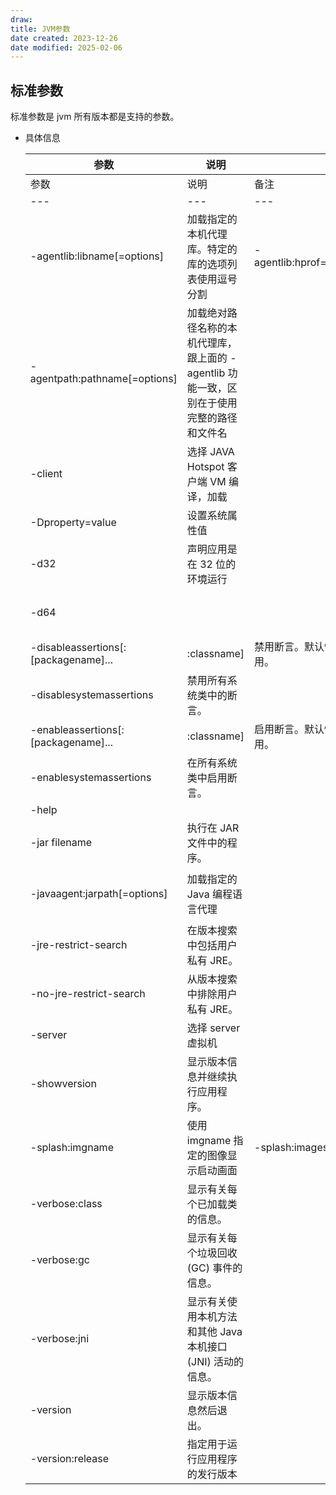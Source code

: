 ```yaml
---
draw:
title: JVM参数
date created: 2023-12-26
date modified: 2025-02-06
---
```


## 标准参数

标准参数是 jvm 所有版本都是支持的参数。

- 具体信息
    

    |参数|说明|备注|简写|  
    |---|---|---|---|  
    |参数|说明|备注|简写|  
    |---|---|---|---|  
    |-agentlib:libname[=options]|加载指定的本机代理库。特定的库的选项列表使用逗号分割|-agentlib:hprof=cpu=samples,interval=20,depth=3||  
    |-agentpath:pathname[=options]|加载绝对路径名称的本机代理库，跟上面的 -agentlib 功能一致，区别在于使用完整的路径和文件名|||  
    |-client|选择 JAVA Hotspot 客户端 VM 编译，加载||64 位版本的 jdk 默认使用 -server|  
    |-Dproperty=value|设置系统属性值||属性名称是一个不能带空格的字符串；属性值如果有空字符串使用双引号括住|  
    |-d32|声明应用是在 32 位的环境运行||默认使用 32 位|  
    |-d64|||目前只有 Java HotSpot Server VM 支持 64 位操作，并且 -server 选项在使用 -d64 时是隐含的。使用 -d64 会忽略 -client 选项。这在未来的版本中可能会发生变化。|  
    |-disableassertions[:[packagename]...|:classname]|禁用断言。默认情况下，所有包和类中的断言都被禁用。|要在特定包或类中显式启用断言，请使用 -enableassertions (-ea) 选项。|  
    |-disablesystemassertions|禁用所有系统类中的断言。||-dsa|  
    |-enableassertions[:[packagename]...|:classname]|启用断言。默认情况下，所有包和类中的断言都被禁用。||  
    |-enablesystemassertions|在所有系统类中启用断言。||-esa|  
    |-help|||-?|  
    |-jar filename|执行在 JAR 文件中的程序。||filename 参数是带有清单的 JAR 文件的名称，其中包含格式为 Main-Class:classname 的行，该行定义了具有公共静态 void main(String[]args) 方法的类，该方法用作应用程序的起点。|  
    |-javaagent:jarpath[=options]|加载指定的 Java 编程语言代理||[http://docs.oracle.com/javase/8/docs/api/java/lang/instrument/package-summary.html](http://docs.oracle.com/javase/8/docs/api/java/lang/instrument/package-summary.html)|  
    |-jre-restrict-search|在版本搜索中包括用户私有 JRE。|||  
    |-no-jre-restrict-search|从版本搜索中排除用户私有 JRE。|||  
    |-server|选择 server 虚拟机|||  
    |-showversion|显示版本信息并继续执行应用程序。|||  
    |-splash:imgname|使用 imgname 指定的图像显示启动画面|-splash:images/splash.gif||  
    |-verbose:class|显示有关每个已加载类的信息。|||  
    |-verbose:gc|显示有关每个垃圾回收 (GC) 事件的信息。|||  
    |-verbose:jni|显示有关使用本机方法和其他 Java 本机接口 (JNI) 活动的信息。|||  
    |-version|显示版本信息然后退出。|||  
    |-version:release|指定用于运行应用程序的发行版本|||
